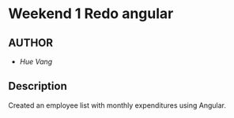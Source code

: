 # Weekend 1 Redo angular

## AUTHOR
* *Hue Vang*

## Description
Created an employee list with monthly expenditures using Angular.
